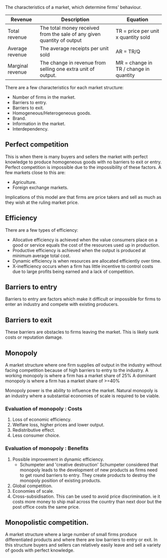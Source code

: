 The characteristics of a market, which determine firms' behaviour.

| Revenue         | Description                                                            | Equation                            |
| --------------- | ---------------------------------------------------------------------- | ----------------------------------- |
| Total revenue   | The total money received from the sale of any given quantity of output | TR = price per unit x quantity sold |
| Average revenue | The average receipts per unit sold                                     | AR = TR/Q                           |
| Marginal revenue | The change in revenue from selling one extra unit of output.           | MR = change in TR / change in quantity |

There are a few characteristics for each market structure:
- Number of firms in the market.
- Barriers to entry.
- Barriers to exit.
- Homogeneous/Heterogeneous goods.
- Brand.
- Information in the market.
- Interdependency.

## Perfect competition
This is when there is many buyers and sellers the market with perfect knowledge to produce homogeneous goods with no barriers to exit or entry. 
Perfect competition is impossible due to the impossibility of these factors.
A few markets close to this are:
- Agriculture.
- Foreign exchange markets.

Implications of this model are that firms are price takers and sell as much as they wish at the ruling market price. 

## Efficiency
There are a few types of efficiency:
- Allocative efficiency is achieved when the value consumers place on a good or service equals the cost of the resources used up in production.
- Productive efficiency is achieved when the output is produced at minimum average total cost.
- Dynamic efficiency is when resources are allocated efficiently over time. 
- X-inefficiency occurs when a firm has little incentive to control costs due to large profits being earned and a lack of competition. 

## Barriers to entry
Barriers to entry are factors which make it difficult or impossible for firms to enter an industry and compete with existing producers.

## Barriers to exit
These barriers are obstacles to firms leaving the market. This is likely sunk costs or reputation damage. 

## Monopoly 
A market structure where one firm supplies *all* output in the industry without facing competition because of high barriers to entry to the industry.
A working monopoly is where a firm has a market share of 25%
A dominant monopoly is where a firm has a market share of >=40% 

Monopoly power is the ability to influence the market. 
Natural monopoly is an industry where a substantial economies of scale is required to be viable. 

### Evaluation of monopoly : Costs 
1. Loss of economic efficiency.
2. Welfare loss, higher prices and lower output.
3. Redistributive effect.
4. Less consumer choice.

### Evaluation of monopoly : Benefits
1. Possible improvement in dynamic efficiency.
    - Schumpeter and 'creative destruction'
	Schumpeter considered that monopoly leads to the development of new products as firms need to get round barriers to entry. They create products to destroy the monopoly position of existing products.
2. Global competition.
3. Economies of scale.
4. Cross-subsidisation.
	This can be used to avoid price discrimination. ie it costs more money to ship mail across the country than next door but the post office costs the same price. 

## Monopolistic competition.
A market structure where a large number of small firms produce differentiated products and where there are low barriers to entry or exit.
In this structure buyers and sellers can relatively easily leave and sell a variety of goods with perfect knowledge. 